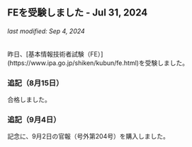 ## FEを受験しました - Jul 31, 2024
<h6>last modified: Sep 4, 2024</h6>
昨日、[基本情報技術者試験（FE）](https://www.ipa.go.jp/shiken/kubun/fe.html)を受験しました。

### 追記（8月15日）
合格しました。

### 追記（9月4日）
記念に、9月2日の官報（号外第204号）を購入しました。

<style>#ccby4 { display: true; }</style>

